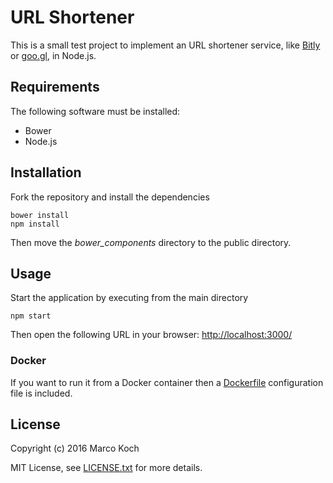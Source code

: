 # URL Shortener
This is a small test project to implement an URL shortener service, like [Bitly](https://bitly.com/) or [goo.gl](https://goo.gl/),  in Node.js.

## Requirements
The following software must be installed:
- Bower
- Node.js

## Installation
Fork the repository and install the dependencies

    bower install
    npm install

Then move the *bower_components* directory to the public directory.

## Usage
Start the application by executing from the main directory

    npm start

Then open the following URL in your browser: [http://localhost:3000/](http://localhost:3000/)

### Docker
If you want to run it from a Docker container then a [Dockerfile](Dockerfile) configuration file is included.

## License
Copyright (c) 2016 Marco Koch

MIT License, see [LICENSE.txt](LICENSE.txt) for more details.
